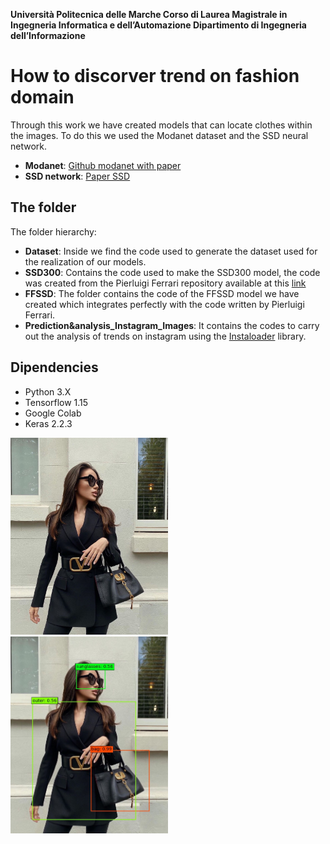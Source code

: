 **Università Politecnica delle Marche
Corso di Laurea Magistrale in Ingegneria Informatica e dell’Automazione
Dipartimento di Ingegneria dell’Informazione** 



# How to discorver trend on fashion domain
  
Through this work we have created models that can locate clothes within the images. To do this we used the Modanet dataset and the SSD neural network.

 - **Modanet**: [Github modanet with paper](https://github.com/eBay/modanet)
 - **SSD network**: [Paper SSD](https://arxiv.org/abs/1512.02325)

## The folder

The folder hierarchy:

 - **Dataset**:   Inside we find the code used to generate the dataset used for the realization of our models.
 - **SSD300**: Contains the code used to make the SSD300 model, the code was created from the Pierluigi Ferrari repository available at this [link](https://github.com/pierluigiferrari/ssd_keras)
 - **FFSSD**:   The folder contains the code of the FFSSD model we have created which integrates perfectly with the code written by Pierluigi Ferrari.
 - **Prediction&analysis_Instagram_Images**:   It contains the codes to carry out the analysis of trends on instagram using the [Instaloader](https://instaloader.github.io/) library.

## Dipendencies

 - Python 3.X
 - Tensorflow 1.15
 - Google Colab
 - Keras 2.2.3

<img src="./examples/original/2020-07-04_09-44-53_UTC.jpg" width="50%">
<img src="./examples/2020-07-04_09-44-53_UTC.jpg" width="50%">
